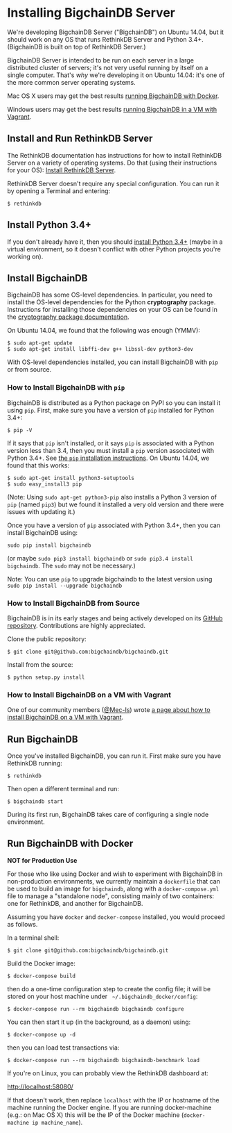 # Installing BigchainDB Server

We're developing BigchainDB Server ("BigchainDB") on Ubuntu 14.04, but it should work on any OS that runs RethinkDB Server and Python 3.4+. (BigchainDB is built on top of RethinkDB Server.)

BigchainDB Server is intended to be run on each server in a large distributed cluster of servers; it's not very useful running by itself on a single computer. That's _why_ we're developing it on Ubuntu 14.04: it's one of the more common server operating systems.

Mac OS X users may get the best results [running BigchainDB with Docker](https://bigchaindb.readthedocs.org/en/develop/installing.html#run-bigchaindb-with-docker).

Windows users may get the best results [running BigchainDB in a VM with Vagrant](https://bigchaindb.readthedocs.org/en/develop/installing.html#how-to-install-bigchaindb-on-a-vm-with-vagrant).

## Install and Run RethinkDB Server

The RethinkDB documentation has instructions for how to install RethinkDB Server on a variety of operating systems. Do that (using their instructions for your OS): [Install RethinkDB Server](http://rethinkdb.com/docs/install/).

RethinkDB Server doesn't require any special configuration. You can run it by opening a Terminal and entering:
```text
$ rethinkdb
```

## Install Python 3.4+

If you don't already have it, then you should [install Python 3.4+](https://www.python.org/downloads/) (maybe in a virtual environment, so it doesn't conflict with other Python projects you're working on).

## Install BigchainDB

BigchainDB has some OS-level dependencies. In particular, you need to install the OS-level dependencies for the Python **cryptography** package. Instructions for installing those dependencies on your OS can be found in the [cryptography package documentation](https://cryptography.io/en/latest/installation/).

On Ubuntu 14.04, we found that the following was enough (YMMV):
```text
$ sudo apt-get update
$ sudo apt-get install libffi-dev g++ libssl-dev python3-dev
```

With OS-level dependencies installed, you can install BigchainDB with `pip` or from source.

### How to Install BigchainDB with `pip`

BigchainDB is distributed as a Python package on PyPI so you can install it using `pip`. First, make sure you have a version of `pip` installed for Python 3.4+:
```text
$ pip -V
```

If it says that `pip` isn't installed, or it says `pip` is associated with a Python version less than 3.4, then you must install a `pip` version associated with Python 3.4+. See [the `pip` installation instructions](https://pip.pypa.io/en/stable/installing/). On Ubuntu 14.04, we found that this works:
```text
$ sudo apt-get install python3-setuptools
$ sudo easy_install3 pip
```
(Note: Using `sudo apt-get python3-pip` also installs a Python 3 version of `pip` (named `pip3`) but we found it installed a very old version and there were issues with updating it.)

Once you have a version of `pip` associated with Python 3.4+, then you can install BigchainDB using:
```text
sudo pip install bigchaindb
```
(or maybe `sudo pip3 install bigchaindb` or `sudo pip3.4 install bigchaindb`. The `sudo` may not be necessary.)

Note: You can use `pip` to upgrade bigchaindb to the latest version using `sudo pip install --upgrade bigchaindb`

### How to Install BigchainDB from Source

BigchainDB is in its early stages and being actively developed on its [GitHub repository](https://github.com/bigchaindb/bigchaindb). Contributions are highly appreciated.

Clone the public repository:
```text
$ git clone git@github.com:bigchaindb/bigchaindb.git
```

Install from the source:
```text
$ python setup.py install
```

### How to Install BigchainDB on a VM with Vagrant

One of our community members ([@Mec-Is](https://github.com/Mec-iS)) wrote [a page about how to install BigchainDB on a VM with Vagrant](https://gist.github.com/Mec-iS/b84758397f1b21f21700).


## Run BigchainDB

Once you've installed BigchainDB, you can run it. First make sure you have RethinkDB running:
```text
$ rethinkdb
```

Then open a different terminal and run:
```text
$ bigchaindb start
```

During its first run, BigchainDB takes care of configuring a single node environment.


## Run BigchainDB with Docker

**NOT for Production Use**

For those who like using Docker and wish to experiment with BigchainDB in
non-production environments, we currently maintain a `dockerfile` that can be
used to build an image for `bigchaindb`, along with a `docker-compose.yml` file
to manage a "standalone node", consisting mainly of two containers: one for
RethinkDB, and another for BigchainDB.

Assuming you have `docker` and `docker-compose` installed, you would proceed as
follows.

In a terminal shell:
```text
$ git clone git@github.com:bigchaindb/bigchaindb.git
```

Build the Docker image:
```text
$ docker-compose build
```

then do a one-time configuration step to create the config file; it will be
stored on your host machine under ` ~/.bigchaindb_docker/config`:
```text
$ docker-compose run --rm bigchaindb bigchaindb configure
```

You can then start it up (in the background, as a daemon) using:
```text
$ docker-compose up -d
```

then you can load test transactions via:
```text
$ docker-compose run --rm bigchaindb bigchaindb-benchmark load
```

If you're on Linux, you can probably view the RethinkDB dashboard at:

[http://localhost:58080/](http://localhost:58080/)

If that doesn't work, then replace `localhost` 
with the IP or hostname of the machine running the Docker engine. 
If you are running docker-machine (e.g.: on Mac OS X) this will be the
IP of the Docker machine (`docker-machine ip machine_name`).
